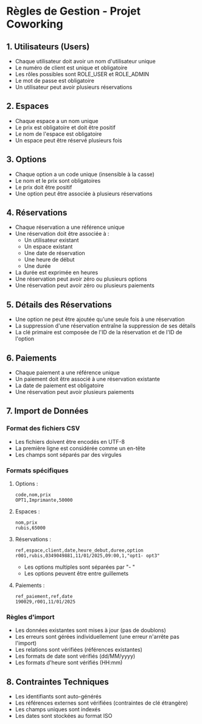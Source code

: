 # Règles de Gestion - Projet Coworking

## 1. Utilisateurs (Users)

- Chaque utilisateur doit avoir un nom d'utilisateur unique
- Le numéro de client est unique et obligatoire
- Les rôles possibles sont ROLE_USER et ROLE_ADMIN
- Le mot de passe est obligatoire
- Un utilisateur peut avoir plusieurs réservations

## 2. Espaces

- Chaque espace a un nom unique
- Le prix est obligatoire et doit être positif
- Le nom de l'espace est obligatoire
- Un espace peut être réservé plusieurs fois

## 3. Options

- Chaque option a un code unique (insensible à la casse)
- Le nom et le prix sont obligatoires
- Le prix doit être positif
- Une option peut être associée à plusieurs réservations

## 4. Réservations

- Chaque réservation a une référence unique
- Une réservation doit être associée à :
  - Un utilisateur existant
  - Un espace existant
  - Une date de réservation
  - Une heure de début
  - Une durée
- La durée est exprimée en heures
- Une réservation peut avoir zéro ou plusieurs options
- Une réservation peut avoir zéro ou plusieurs paiements

## 5. Détails des Réservations

- Une option ne peut être ajoutée qu'une seule fois à une réservation
- La suppression d'une réservation entraîne la suppression de ses détails
- La clé primaire est composée de l'ID de la réservation et de l'ID de l'option

## 6. Paiements

- Chaque paiement a une référence unique
- Un paiement doit être associé à une réservation existante
- La date de paiement est obligatoire
- Une réservation peut avoir plusieurs paiements

## 7. Import de Données

### Format des fichiers CSV

- Les fichiers doivent être encodés en UTF-8
- La première ligne est considérée comme un en-tête
- Les champs sont séparés par des virgules

### Formats spécifiques

1. Options :

   ```
   code,nom,prix
   OPT1,Imprimante,50000
   ```

2. Espaces :

   ```
   nom,prix
   rubis,65000
   ```

3. Réservations :

   ```
   ref,espace,client,date,heure_debut,duree,option
   r001,rubis,0349049881,11/01/2025,09:00,1,"opt1- opt3"
   ```

   - Les options multiples sont séparées par "- "
   - Les options peuvent être entre guillemets

4. Paiements :
   ```
   ref_paiement,ref,date
   190029,r001,11/01/2025
   ```

### Règles d'import

- Les données existantes sont mises à jour (pas de doublons)
- Les erreurs sont gérées individuellement (une erreur n'arrête pas l'import)
- Les relations sont vérifiées (références existantes)
- Les formats de date sont vérifiés (dd/MM/yyyy)
- Les formats d'heure sont vérifiés (HH:mm)

## 8. Contraintes Techniques

- Les identifiants sont auto-générés
- Les références externes sont vérifiées (contraintes de clé étrangère)
- Les champs uniques sont indexés
- Les dates sont stockées au format ISO
